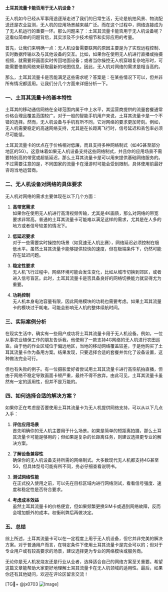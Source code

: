 **土耳其流量卡能否用于无人机设备？**

无人机如今已经从军事用途逐渐走进了我们的日常生活，无论是航拍风景、物流配送还是农业监测，无人机的应用场景越来越广泛。而在这个过程中，网络连接成为了无人机运行的重要一环。那么问题来了：土耳其流量卡能否用于无人机设备呢？这看似简单的问题背后，其实涉及不少技术细节和实际应用的考量。

首先，让我们来明确一点：无人机设备需要联网的原因主要是为了实现远程控制、实时数据传输以及与其他设备的交互。比如，如果你在使用无人机进行直播或拍摄视频，就需要将画面实时传回地面设备；或者当你操控无人机穿越复杂地形时，可能需要借助网络来获取最新的地图信息。因此，无人机对网络的需求是相当高的。

那么，土耳其流量卡是否能满足这些需求呢？答案是：在某些情况下可以，但并非所有情况都适用。让我们分几个方面来详细分析一下。

### 一、土耳其流量卡的基本特性

土耳其的移动通信网络在全球范围内属于中上水平，其运营商提供的流量套餐通常价格合理且覆盖范围较广。对于一般的智能手机用户来说，土耳其流量卡是一个不错的选择。然而，无人机设备与手机有所不同，它对网络的要求更加苛刻。例如，无人机需要稳定的高速网络支持，尤其是在长距离飞行时，信号延迟和丢包率必须尽可能低。

土耳其流量卡的优点在于价格相对低廉，而且支持多种网络制式（如4G甚至部分地区的5G）。这意味着如果无人机设备支持这些网络制式，并且你的应用场景不需要特别高的带宽或超低延迟，那么土耳其流量卡是可以用来提供基础网络服务的。不过需要注意的是，不同国家的流量卡在漫游时可能会受到限制，具体使用前最好咨询当地运营商。

### 二、无人机设备对网络的具体要求

无人机对网络的需求主要体现在以下几个方面：

1. **高带宽需求**  
   如果你在使用无人机进行高清视频传输，尤其是4K画质，那么对网络的带宽要求非常高。普通的土耳其流量卡可能难以满足这样的需求，尤其是在人多的地方或者信号较差的情况下。

2. **低延迟要求**  
   对于一些需要实时操控的场景（如竞速无人机比赛），网络延迟必须控制在极低水平。虽然土耳其流量卡能够提供较快的速度，但在极端条件下，仍然可能存在延迟问题。

3. **稳定性要求**  
   无人机飞行过程中，网络环境可能会发生变化，比如从城市切换到郊区，或者进入信号盲区。此时，土耳其流量卡是否具备良好的网络切换能力就显得尤为重要。

4. **功耗控制**  
   无人机本身电池容量有限，因此网络模块的功耗也需要考虑。如果土耳其流量卡的模块过于耗电，可能会影响无人机的整体续航时间。

### 三、实际案例分析

在现实生活中，确实有一些用户成功将土耳其流量卡用于无人机设备。例如，一位从事农业植保工作的朋友告诉我，他使用了一款支持4G网络的无人机进行农田巡查。由于他的作业区域位于偏远地区，当地的移动网络覆盖较差，于是他购买了土耳其流量卡作为备用方案。结果发现，只要选择合适的套餐并优化了设备设置，这种做法完全可行。

但也有失败的例子。有一位摄影爱好者尝试用土耳其流量卡进行高空航拍直播，但由于网络不稳定导致画面卡顿严重，最终不得不放弃。由此可见，土耳其流量卡虽然有一定的适用性，但并不是万能的。

### 四、如何选择合适的解决方案？

如果你正在考虑是否要使用土耳其流量卡为无人机提供网络支持，可以从以下几点入手：

1. **评估应用场景**  
   首先明确你的无人机主要用于什么场景。如果是简单的短距离拍摄，那么土耳其流量卡可能是够用的；但如果是复杂的长距离任务，则建议选择更专业的解决方案。

2. **了解设备兼容性**  
   确保你的无人机设备支持所需的网络制式。大多数现代无人机都支持4G甚至5G，但具体型号可能有所不同，务必仔细查看说明书。

3. **测试网络性能**  
   在正式投入使用之前，可以先在目标区域内进行网络测试，看看信号强度、速度和稳定性是否符合要求。

4. **考虑成本效益**  
   虽然土耳其流量卡的价格便宜，但如果频繁更换SIM卡或遇到网络故障，反而会增加额外的成本。权衡利弊后再做决定。

### 五、总结

综上所述，土耳其流量卡可以在一定程度上用于无人机设备，但它并非完美的解决方案。对于普通用户而言，在特定条件下使用土耳其流量卡是完全可以的；但对于专业用户或有较高要求的场景，建议选择更为专业的网络模块或服务商。

无论你是无人机发烧友还是行业从业者，选择适合自己的网络方案至关重要。希望这篇文章能帮助大家更好地理解土耳其流量卡在无人机领域的适用性。最后，如果你还有其他疑问，欢迎在评论区留言交流！

[TG💪+ @jx0703 ![Image](https://github.com/user-attachments/assets/dbca1d08-cadb-493c-b0ec-ad6f7a83f270)]